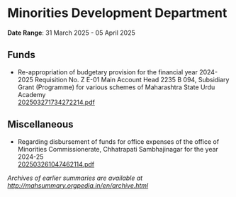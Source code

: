 # Minorities Development Department

**Date Range**: 31 March 2025 - 05 April 2025


## Funds
- Re-appropriation of budgetary provision for the financial year 2024-2025 Requisition No. Z E-01 Main Account Head 2235 B 094, Subsidiary Grant (Programme) for various schemes of Maharashtra State Urdu Academy\
  [202503271734272214.pdf](https://gr.maharashtra.gov.in/Site/Upload/Government%20Resolutions/English/202503271734272214.pdf)

## Miscellaneous
- Regarding disbursement of funds for office expenses of the office of Minorities Commissionerate, Chhatrapati Sambhajinagar for the year 2024-25\
  [202503261047462114.pdf](https://gr.maharashtra.gov.in/Site/Upload/Government%20Resolutions/English/202503261047462114.pdf)


*Archives of earlier summaries are available at http://mahsummary.orgpedia.in/en/archive.html*